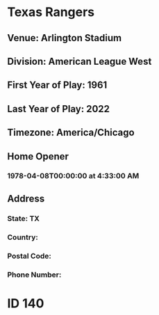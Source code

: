 # Texas Rangers
## Venue: Arlington Stadium
## Division: American League West
## First Year of Play: 1961
## Last Year of Play: 2022
## Timezone: America/Chicago
## Home Opener
### 1978-04-08T00:00:00 at 4:33:00 AM
## Address
### 
### State: TX
### Country: 
### Postal Code: 
### Phone Number: 
# ID 140